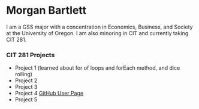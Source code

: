 # Morgan Bartlett

I am a GSS major with a concentration in Economics, Business, and Society at the University of Oregon. I am also minoring in CIT and currently taking CIT 281.

### CIT 281 Projects
- Project 1 (learned about for of loops and forEach method, and dice rolling)
- Project 2
- Project 3
- Project 4 [GitHub User Page](https://morgankb17.github.io/)
- Project 5
